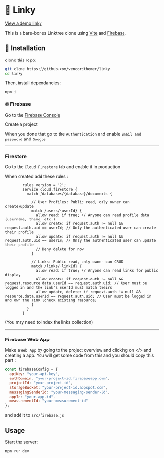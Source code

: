 # 🔗 Linky 

[View a demo linky](https://linky-s.pages.dev/demo)

This is a bare-bones Linktree clone using [Vite](https://vite.dev/) and [Firebase](https://console.firebase.google.com/u/0/).


## 🔽 Installation

clone this repo:


 ```bash
git clone https://github.com/vencordthemer/linky
cd linky
 ```

Then, install dependancies:

 ```bash
npm i
 ```
###  🔥 Firebase

Go to the [Firebase Console](https://console.firebase.google.com/u/0/)

Create a project

When you done that go to the `Authentication` and enable `Email and password` and `Google`

***

### Firestore

Go to the `Cloud Firestore` tab and enable it in production

When created add these rules :

```
        rules_version = '2';
        service cloud.firestore {
          match /databases/{database}/documents {

            // User Profiles: Public read, only owner can create/update
            match /users/{userId} {
              allow read: if true; // Anyone can read profile data (username, theme, etc.)
              allow create: if request.auth != null && request.auth.uid == userId; // Only the authenticated user can create their profile
              allow update: if request.auth != null && request.auth.uid == userId; // Only the authenticated user can update their profile
              // Deny delete for now
            }

            // Links: Public read, only owner can CRUD
            match /links/{linkId} {
              allow read: if true; // Anyone can read links for public display
              allow create: if request.auth != null && request.resource.data.userId == request.auth.uid; // User must be logged in and the link's userId must match theirs
              allow update, delete: if request.auth != null && resource.data.userId == request.auth.uid; // User must be logged in and own the link (check existing resource)
            }
          }
        }

```

(You may need to index the links collection)

***

### Firebase Web App 
Make a `Web App` by going to the project overview and clicking on </> and creating a app. You will get some code from this and you should copy this part :
```javascript
const firebaseConfig = {
  apiKey: "your-api-key",
  authDomain: "your-project-id.firebaseapp.com",
  projectId: "your-project-id",
  storageBucket: "your-project-id.appspot.com",
  messagingSenderId: "your-messaging-sender-id",
  appId: "your-app-id",
  measurementId: "your-measurement-id"
};
```
and add it to `src/firebase.js`

## Usage

Start the server:
```
npm run dev
```
